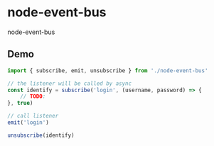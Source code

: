# node-event-bus
node-event-bus

## Demo

```javascript
import { subscribe, emit, unsubscribe } from './node-event-bus'

// the listener will be called by async
const identify = subscribe('login', (username, password) => {
    // TODO:
}, true)

// call listener
emit('login')

unsubscribe(identify)
```